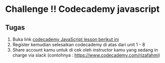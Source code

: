 # Challenge !! Codecademy javascript

## Tugas
1. Buka link [codecademy JavaScript  lesson berikut ini](https://www.codecademy.com/learn/javascript)
2. Register kemudian selesaikan codecademy di atas dari unit 1 - 8
3. Share account kamu untuk di cek oleh instructor kamu yang sedang in charge via slack (contohnya : https://www.codecademy.com/rizafahmi)
